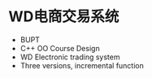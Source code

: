 WD电商交易系统  
=======================  

* BUPT
* C++ OO Course Design
* WD Electronic trading system
* Three versions, incremental function

